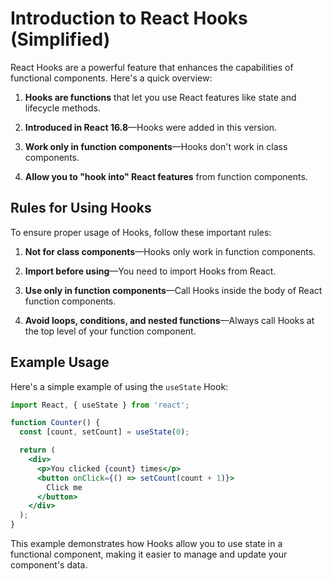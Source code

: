 # Introduction to React Hooks (Simplified)

React Hooks are a powerful feature that enhances the capabilities of functional components. Here's a quick overview:

1. **Hooks are functions** that let you use React features like state and lifecycle methods.

2. **Introduced in React 16.8**—Hooks were added in this version.

3. **Work only in function components**—Hooks don't work in class components.

4. **Allow you to "hook into" React features** from function components.

## Rules for Using Hooks

To ensure proper usage of Hooks, follow these important rules:

1. **Not for class components**—Hooks only work in function components.

2. **Import before using**—You need to import Hooks from React.

3. **Use only in function components**—Call Hooks inside the body of React function components.

4. **Avoid loops, conditions, and nested functions**—Always call Hooks at the top level of your function component.

## Example Usage

Here's a simple example of using the `useState` Hook:

```jsx
import React, { useState } from 'react';

function Counter() {
  const [count, setCount] = useState(0);

  return (
    <div>
      <p>You clicked {count} times</p>
      <button onClick={() => setCount(count + 1)}>
        Click me
      </button>
    </div>
  );
}
```

This example demonstrates how Hooks allow you to use state in a functional component, making it easier to manage and update your component's data.